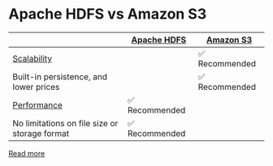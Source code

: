 # Apache HDFS vs Amazon S3

|                                                                       | [Apache HDFS](ApacheHDFS.md)   | [Amazon S3](../2_AWSServices/7_StorageServices/3_ObjectStorageS3/Readme.md) |
|-----------------------------------------------------------------------|--------------------------------|----------------------------------------------------------------------------------|
| [Scalability](../3_DatabaseServices/Scalability.md)  |                                | :white_check_mark: Recommended                                                   |
| Built-in persistence, and lower prices                                |                                | :white_check_mark: Recommended                                                   |
| [Performance](../7_PropertiesDistributedSystem/Scalability/Latency.md) | :white_check_mark: Recommended |                                                                                  |
| No limitations on file size or storage format                         | :white_check_mark: Recommended |                                                                                  |

[Read more](https://www.integrate.io/blog/storing-apache-hadoop-data-cloud-hdfs-vs-s3/)
